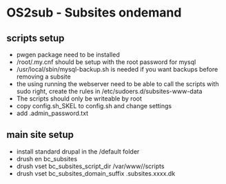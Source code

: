 # OS2sub - Subsites ondemand

## scripts setup
* pwgen package need to be installed
* /root/.my.cnf should be setup with the root password for mysql
* /usr/local/sbin/mysql-backup.sh is needed if you want backups before removing a subsite
* the using running the webserver need to be able to call the scripts with sudo right, create the rules in /etc/sudoers.d/subsites-www-data
* The scripts should only be writeable by root
* copy config.sh_SKEL to config.sh and change settings
* add .admin_password.txt

## main site setup
* install standard drupal in the /default folder
* drush en bc_subsites
* drush vset bc_subsites_script_dir /var/www/<site>/scripts
* drush vset bc_subsites_domain_suffix .subsites.xxxx.dk
